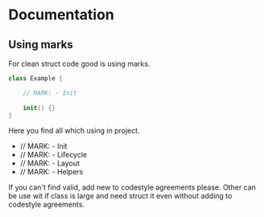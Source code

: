 # Documentation 

## Using marks

For clean struct code good is using marks. 

```swift
class Example {

    // MARK: - Init
    
    init() {}
}
```

Here you find all which using in project.

- // MARK: - Init
- // MARK: - Lifecycle
- // MARK: - Layout
- // MARK: - Helpers

If you can't find valid, add new to codestyle agreements please. Other can be use wit if class is large and need struct it even without adding to codestyle agreements.
